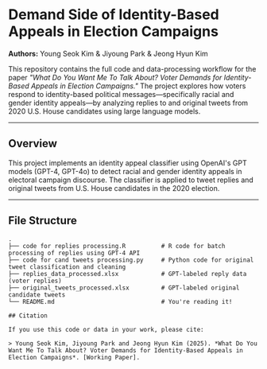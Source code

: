 # Demand Side of Identity-Based Appeals in Election Campaigns

**Authors:** Young Seok Kim & Jiyoung Park & Jeong Hyun Kim

This repository contains the full code and data-processing workflow for the paper _"What Do You Want Me To Talk About? Voter Demands for Identity-Based Appeals in Election Campaigns."_ The project explores how voters respond to identity-based political messages—specifically racial and gender identity appeals—by analyzing replies to and original tweets from 2020 U.S. House candidates using large language models.

---

## Overview

This project implements an identity appeal classifier using OpenAI's GPT models (GPT-4, GPT-4o) to detect racial and gender identity appeals in electoral campaign discourse. The classifier is applied to tweet replies and original tweets from U.S. House candidates in the 2020 election.

---

## File Structure

```text
.
├── code for replies processing.R          # R code for batch processing of replies using GPT-4 API
├── code for cand tweets processing.py     # Python code for original tweet classification and cleaning
├── replies_data_processed.xlsx            # GPT-labeled reply data (voter replies)
├── original_tweets_processed.xlsx         # GPT-labeled original candidate tweets
└── README.md                              # You're reading it!

## Citation

If you use this code or data in your work, please cite:  

> Young Seok Kim, Jiyoung Park and Jeong Hyun Kim (2025). *What Do You Want Me To Talk About? Voter Demands for Identity-Based Appeals in Election Campaigns*. [Working Paper].

